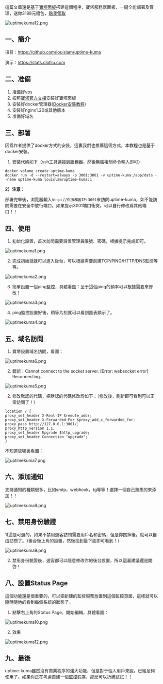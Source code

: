 這篇文章還是基于[寶塔面板](https://www.bt.cn/?invite_code=MV96YnVvdHU=)搭建這個程序，寶塔服務器面板，一鍵全能部署及管理，送你3188元禮包，[點我領取](https://www.bt.cn/?invite_code=MV96YnVvdHU=)

![uptimekuma12.png](https://tupian.clotliu.com/a3d67768b1c56a1a54e390820717f4a6.png)

## 一、簡介

項目：https://github.com/louislam/uptime-kuma

演示：https://stats.clotliu.com

## 二、准備

1. 准備好vps
2. 按照[寶塔官方文檔](https://www.bt.cn)安裝好寶塔面板
3. 安裝好docker管理器([Docker安裝教程](https://clotliu.com/archives/docker-install))
4. 安裝好nginx1.20或其他版本
5. 准備好域名

## 三、部署

因爲作者提供了docker方式的安裝，這裏我們也推薦這個方式，本教程也是基于docker安裝。

1. 安裝代碼如下（ssh工具連接到服務器，然後無腦複制命令輸入即可）

```
docker volume create uptime-kuma
docker run -d --restart=always -p 3001:3001 -v uptime-kuma:/app/data --name uptime-kuma louislam/uptime-kuma:1
```

**2）注意：**

部署完畢後，浏覽器輸入`http://你服務器IP:3001`來訪問uptime-kuma，如不能訪問需要在安全中放行端口。如果提示3001端口衝突，可以自行修改爲其他端口！！

## 四、使用

1. 初始化設置，首次訪問需要設置管理員賬號、密碼，根據提示完成即可。

![uptimekuma1.png](https://tupian.clotliu.com/f33c1ccfe81bf7a8faa669451980bf79.png)

2. 完成初始話就可以進入後台，可以根據需要創建TCP/PING/HTTP/DNS監控等等。

![uptimekuma2.png](https://tupian.clotliu.com/991c0d5c0d2f640d83f99bfab9b40def.png)

3. 簡單設置一個ping監控，具體看圖：至于這個ping的頻率可以根據需要來修改！

![uptimekuma3.png](https://tupian.clotliu.com/b8a5c3a2466a80b2660729514b0f3c0c.png)

4. ping監控設置好後，稍等片刻就可以看到圖表顯示了。

![uptimekuma4.png](https://tupian.clotliu.com/b651ea0c2d2b8f003d8fae9c548ddfff.png)

## 五、域名訪問

1. 寶塔設置域名訪問，看圖：

![uptimekuma6.png](https://tupian.clotliu.com/02b1b22f0e84c10db3f918e3755880e8.png)

2. 錯誤：Cannot connect to the socket server. [Error: websocket error] Reconnecting...

![uptimekuma5.png](https://tupian.clotliu.com/6d7f969e761de47a86a701ffeac54c9e.png)

2. 修改默認的代碼，把默認的代碼修改爲如下：（修改後，刷新即可看到可以正常訪問了！）

```
location / {
proxy_set_header X-Real-IP $remote_addr;
proxy_set_header X-Forwarded-For $proxy_add_x_forwarded_for;
proxy_pass http://127.0.0.1:3001/;
proxy_http_version 1.1;
proxy_set_header Upgrade $http_upgrade;
proxy_set_header Connection "upgrade";
}
```

不知道放哪裏看圖：

![uptimekuma7.png](https://tupian.clotliu.com/74c20fc4c993cee40aa578baacf7cdbd.png)

## 六、添加通知

支持通知的種類很多，比如smtp，webhook，tg等等！選擇一個自己熟悉的來添加！！

![uptimekuma8.png](https://tupian.clotliu.com/a4335c81b6c82b918920428b9b3c8885.png)

## 七、禁用身份驗證

1)這是可選的，如果不禁用遊客訪問需要用戶名和密碼，但是你關掉後，就可以自由訪問了。（後台後上角的設置，然後拉到最下面即可看到！）

![uptimekuma9.png](https://tupian.clotliu.com/72bc8f88ce8b1d47ac9a1b4a8c5138d9.png)

2. 禁用身份驗證後，遊客都可以隨意修改你的後台設置，所以這裏建議還是開啓！

## 八、設置Status Page

這個功能還是很重要的，可以把新建的監控服務放置到這個監控頁面，這樣就可以隨時隨地的看到每個系統的狀態了。

1. 點擊右上角的Status Page，開始編輯，具體看圖：

![uptimekuma10.png](https://tupian.clotliu.com/5325ed18e3026f4ae88045f90873ccee.png)

2. 效果

![uptimekuma12.png](https://tupian.clotliu.com/a3d67768b1c56a1a54e390820717f4a6.png)

## 九、最後

uptime-kuma雖然沒有商業程序的強大功能，但是對于個人用戶來說，已經足夠使用了。如果你正在考慮自建一個[監控程序](https://clotliu.com/archives/uptime-kuma)，那麽可以折騰試試！！

